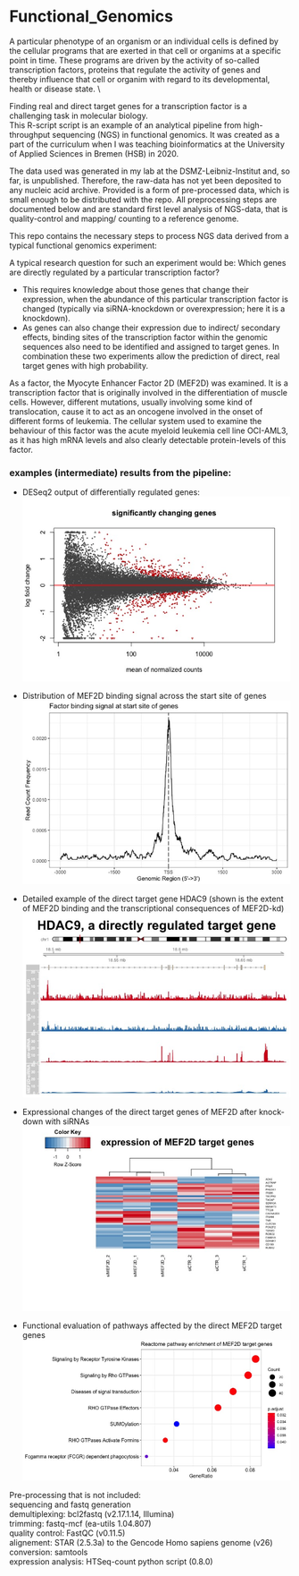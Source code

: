 # Functional_Genomics
A particular phenotype of an organism or an individual cells is defined by the cellular programs that are exerted in that cell or organims at a specific point in time. These programs are driven by the activity of so-called transcription factors, proteins that regulate the activity of genes and thereby influence that cell or organim with regard to its developmental, health or disease state. \

Finding real and direct target genes for a transcription factor is a challenging task in molecular biology. \
This R-script script is an example of an analytical pipeline from high-throughput sequencing (NGS) in functional genomics.
It was created as a part of the curriculum when I was teaching bioinformatics at the University of Applied Sciences in Bremen (HSB) in 2020.

The data used was generated in my lab at the DSMZ-Leibniz-Institut and, so far, is unpublished. Therefore, the raw-data has not yet been deposited to any nucleic acid archive. Provided is a form of pre-processed data, which is small enough to be distributed with the repo. All preprocessing steps are documented below and are standard first level analysis of NGS-data, that is quality-control and mapping/ counting to a reference genome.

This repo contains the necessary steps to process NGS data derived from a typical functional genomics experiment:

A typical research question for such an experiment would be:
Which genes are directly regulated by a particular transcription factor?
  - This requires knowledge about those genes that change their expression, when the abundance of this particular transcription factor is changed (typically via siRNA-knockdown or overexpression; here it is a knockdown).
  - As genes can also change their expression due to indirect/ secondary effects, binding sites of the transcription factor within the genomic sequences also need to be identified and assigned to target genes.
In combination these two experiments allow the prediction of direct, real target genes with high probability.

As a factor, the Myocyte Enhancer Factor 2D (MEF2D) was examined. It is a transcription factor that is originally involved in the differentiation of muscle cells. However, different mutations, usually involving some kind of translocation, cause it to act as an oncogene involved in the onset of different forms of leukemia.
The cellular system used to examine the behaviour of this factor was the acute myeloid leukemia cell line OCI-AML3, as it has high mRNA levels and also clearly detectable protein-levels of this factor.

### examples (intermediate) results from the pipeline:

  - DESeq2 output of differentially regulated genes:
  ![alt text](https://github.com/mkoeppel/Functional_Genomics/blob/main/MA_plot_significant_genes.jpeg)

  - Distribution of MEF2D binding signal across the start site of genes
   ![alt text](https://github.com/mkoeppel/Functional_Genomics/blob/main/MEF2D-Signal_TSS.jpeg)

  - Detailed example of the direct target gene HDAC9 (shown is the extent of MEF2D binding and the transcriptional consequences of MEF2D-kd)
  ![alt text](https://github.com/mkoeppel/Functional_Genomics/blob/main/HDAC9_example.jpeg)

  - Expressional changes of the direct target genes of MEF2D after knock-down with siRNAs
  ![alt text](https://github.com/mkoeppel/Functional_Genomics/blob/main/heatmap_MEF2D_targets.jpeg)

  - Functional evaluation of pathways affected by the direct MEF2D target genes
  ![alt text](https://github.com/mkoeppel/Functional_Genomics/blob/main/Reactome_MEF2D-targets.jpeg)

Pre-processing that is not included: \
sequencing and fastq generation \
demultiplexing: bcl2fastq (v2.17.1.14, Illumina) \
trimming: fastq-mcf (ea-utils 1.04.807) \
quality control: FastQC (v0.11.5) \
alignement: STAR (2.5.3a) to the Gencode Homo sapiens genome (v26) \
conversion: samtools \
expression analysis: HTSeq-count python script (0.8.0)
